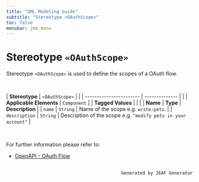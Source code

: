 ```yaml
---
title: "UML Modeling Guide"
subtitle: "Stereotype «OAuthScope»"
toc: false
menubar: jmm_menu
---
```


# Stereotype `«OAuthScope»`
Stereotype `«OAuthScope»` is used to define the scopes of a OAuth flow.

<br>

| **Stereotype**          | `«OAuthScope»` | |
| ----------------------- | -------------- | |
| **Applicable Elements** | `Component`        |
| **Tagged Values**       |                       |                                                                                                                                                                                                          |
| **Name**                | **Type**              | **Description**                                                                                                                                                                                          |
| `name`   | `String` | Name of the scope e.g. `write:pets`. |
| `description`   | `String` | Description of the scope e.g. `"modify pets in your account"` |

<br>

For further information please refer to:
- [OpenAPI - OAuth Flow](https://spec.openapis.org/oas/latest.html#oauth-flows-object)


<br>

<div style="text-align: right"><code>Generated by JEAF Generator</code></div>

    